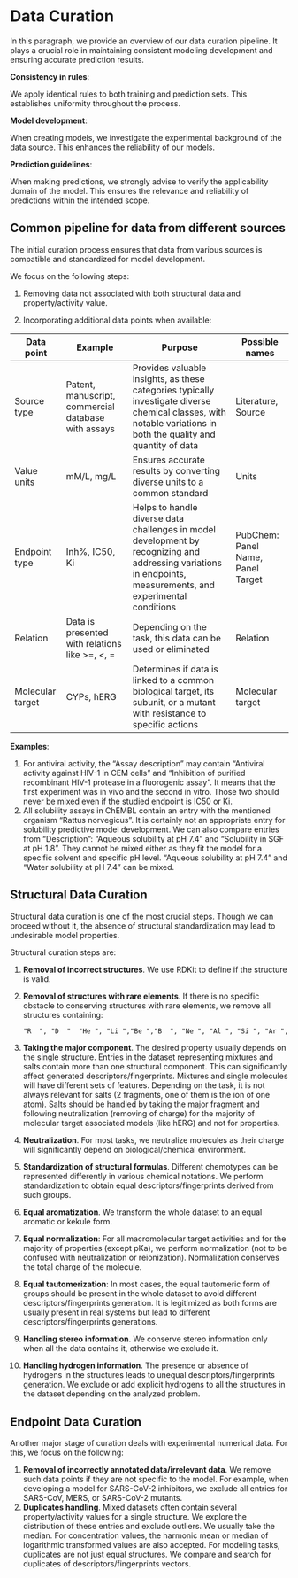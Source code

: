 # Data Curation

In this paragraph, we provide an overview of our data curation pipeline. It  plays a crucial role in maintaining consistent modeling development and ensuring accurate prediction results.

**Consistency in rules**:

We apply identical rules to both training and prediction sets. This establishes uniformity throughout the process.

**Model development**:

When creating models, we investigate the experimental background of the data source. This enhances the reliability of our models.

**Prediction guidelines**:

When making predictions, we strongly advise to verify the applicability domain of the model. This ensures the relevance and reliability of predictions within the intended scope.

## Common pipeline for data from different sources

The initial curation process ensures that data from various sources is compatible and standardized for model development.

We focus on the following steps:

1. Removing data not associated with both structural data and property/activity value.

2. Incorporating additional data points when available:

| Data point | Example | Purpose | Possible names |
|-|-|-|-|
| Source type | Patent, manuscript, commercial database with assays | Provides valuable insights, as these categories typically investigate diverse chemical classes, with notable variations in both the quality and quantity of data | Literature, Source|
| Value units | mM/L, mg/L | Ensures accurate results by converting diverse units to a common standard | Units |
| Endpoint type | Inh%, IC50, Ki | Helps to  handle diverse data challenges in model development by recognizing and addressing variations in endpoints, measurements, and experimental conditions | PubChem: Panel Name, Panel Target |
| Relation | Data is presented with relations like >=, <, = | Depending on the task, this data can be used or eliminated | Relation |
| Molecular target | CYPs, hERG | Determines if data is linked to a common biological target, its subunit, or a mutant with resistance to specific actions | Molecular target |

**Examples**:

1. For antiviral activity, the “Assay description” may contain “Antiviral activity against HIV-1 in CEM cells” and “Inhibition of purified recombinant HIV-1 protease in a fluorogenic assay”. It means that the first experiment was in vivo and the second in vitro. Those two should never be mixed even if the studied endpoint is IC50 or Ki.
2. All solubility assays in ChEMBL contain an entry with the mentioned organism “Rattus norvegicus”. It is certainly not an appropriate entry for solubility predictive model development. We can also compare entries from “Description”: “Aqueous solubility at pH 7.4” and “Solubility in SGF at pH 1.8”. They cannot be mixed either as they fit the model for a specific solvent and specific pH level. “Aqueous solubility at pH 7.4” and “Water solubility at pH 7.4” can be mixed.

## Structural Data Curation

Structural data curation is one of the most crucial steps. Though we can proceed without it, the absence of structural standardization may lead to undesirable model properties.

Structural curation steps are:

1. **Removal of incorrect structures**. We use RDKit to define if the structure is valid.
2. **Removal of structures with rare elements**. If there is no specific obstacle to conserving structures with rare elements, we remove all structures containing:

   ```html
   "R  ", "D  "  "He ", "Li ","Be ","B  ", "Ne ", "Al ", "Si ", "Ar ", "Sc ", "Ti ", "V  ", "Cr ", "Co ", "Ni ", "Ga ", "Ge ", "As ", "Se ", "Kr ", "Rb ", "Sr ", "Y  ", "Zr ", "Nb " "Mo ", "Tc ", "Ru ", "Rh ", "Pd ", "Ag ", "Cd ", "In ", "Sn ", "Sb ", "Te ", "Xe ", "Cs ", "Ba ", "La ", "Ce ", "Pr ", "Nd ", "Pm ","Sm ", "Eu ", "Gd ", "Tb ", "Dy ", "Ho ", "Er ", "Tm ", "Yb ", "Lu ", "Hf ", "Ta ", "W  ", "Re ", "Os ", "Ir ", "Pt ", "Au ", "Hg ", "Tl ","Pb ", "Bi ", "Po ", "At ", "Rn ", "Fr ", "Ra ", "Ac ", "Th ", "Pa ", "U  ", "Np ", "Pu ", "Am ", "Cm ", "Bk ", "Cf ", "Es ", "Fm ", "Md ", "No ", "Lr ", "Rf ", "Db ", "Sg ", "Bh ", "Hs ", "Mt ", "Ds ", "Rg ", "Cn ", "Nh ", "Fl ", "Mc ", "Lv ", "Ts ", "Og "
   ```

3. **Taking the major component**. The desired property usually depends on the single structure. Entries in the dataset representing mixtures and salts contain more than one structural component. This can significantly affect generated descriptors/fingerprints. Mixtures and single molecules will have different sets of features.
Depending on the task, it is not always relevant for salts (2 fragments, one of them is the ion of one atom). Salts should be handled by taking the major fragment and following neutralization (removing of charge) for the majority of molecular target associated models (like hERG) and not for properties.
4. **Neutralization**. For most tasks, we neutralize molecules as their charge will significantly depend on biological/chemical environment.
5. **Standardization of structural formulas**. Different chemotypes can be represented differently in various chemical notations. We perform standardization to obtain equal descriptors/fingerprints derived from such groups.
6. **Equal aromatization**. We transform the whole dataset to an equal aromatic or kekule form.
7. **Equal normalization**: For all macromolecular target activities and for the majority of properties (except pKa), we perform normalization (not to be confused with neutralization or reionization). Normalization conserves the total charge of the molecule.
8. **Equal tautomerization**: In most cases, the equal tautomeric form of groups should be present in the whole dataset to avoid different descriptors/fingerprints generation. It is legitimized as both forms are usually present in real systems but lead to different descriptors/fingerprints generations.
9. **Handling stereo information**. We conserve stereo information only when all the data contains it, otherwise we exclude it.
10. **Handling hydrogen information**. The presence or absence of hydrogens in the structures leads to unequal descriptors/fingerprints generation. We exclude or add explicit hydrogens to all the structures in the dataset depending on the analyzed problem.

## Endpoint Data Curation

Another major stage of curation deals with experimental numerical data. For this, we focus on the following:

1. **Removal of incorrectly annotated data/irrelevant data**. We remove such data points if they are not specific to the model. For example, when developing a model for SARS-CoV-2 inhibitors, we exclude all entries for SARS-CoV, MERS, or SARS-CoV-2 mutants.
2. **Duplicates handling**. Mixed datasets often contain several property/activity values for a single structure. We explore the distribution of these entries and exclude outliers. We usually take the median. For concentration values, the harmonic mean or median of logarithmic transformed values are also accepted.
For modeling tasks, duplicates are not just equal structures. We compare and search for duplicates of descriptors/fingerprints vectors.

